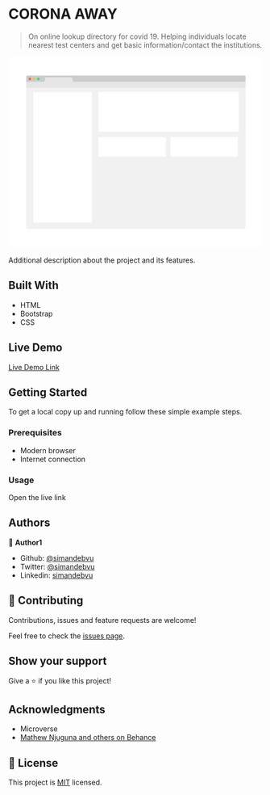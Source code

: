 # CORONA AWAY

> On online lookup directory for covid 19. Helping individuals locate nearest test centers and get basic information/contact the institutions.

![screenshot](./app_screenshot.png)

Additional description about the project and its features.

## Built With

- HTML
- Bootstrap
- CSS

## Live Demo

[Live Demo Link](#)


## Getting Started

To get a local copy up and running follow these simple example steps.

### Prerequisites

- Modern browser
- Internet connection

### Usage

Open the live link 

## Authors

👤 **Author1**

- Github: [@simandebvu](https://github.com/simandebvu)
- Twitter: [@simandebvu](https://twitter.com/simandebvu)
- Linkedin: [simandebvu](https://linkedin.com/in/simandebvu)

## 🤝 Contributing

Contributions, issues and feature requests are welcome!

Feel free to check the [issues page](issues/).

## Show your support

Give a ⭐️ if you like this project!

## Acknowledgments

- Microverse
- [Mathew Njuguna and others on Behance](https://www.behance.net/mathewnjuguna)

## 📝 License

This project is [MIT](LICENSE.md) licensed.
